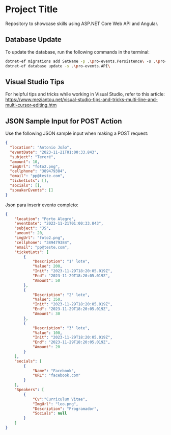 # Project Title

Repository to showcase skills using ASP.NET Core Web API and Angular.

## Database Update

To update the database, run the following commands in the terminal:
```bash
dotnet-ef migrations add SetName -p .\pro-events.Persistence\ -s .\pro-events.API
dotnet-ef database update -s .\pro-events.API\
```

## Visual Studio Tips
For helpful tips and tricks while working in Visual Studio, refer to this article: https://www.meziantou.net/visual-studio-tips-and-tricks-multi-line-and-multi-cursor-editing.htm

## JSON Sample Input for POST Action
Use the following JSON sample input when making a POST request:

```json
{
  "location": "Antonio João",
  "eventDate": "2023-11-21T01:00:33.843",
  "subject": "Tereré",
  "amount": 10,
  "imgUrl": "foto2.png",
  "cellphone": "389479384",
  "email": "pp@teste.com",
  "ticketLots": [],
  "socials": [],
  "speakerEvents": []
}
```
Json para inserir evento completo:
```json
{
    "location": "Porto Alegre",
    "eventDate": "2023-11-21T01:00:33.843",
    "subject": "JS",
    "amount": 20,
    "imgUrl": "foto2.png",
    "cellphone": "389479384",
    "email": "pp@teste.com",
    "ticketLots": [
        {
            "Description": "1° lote",
            "Value": 200,
            "Init": "2023-11-29T18:20:05.019Z",
            "End": "2023-11-29T18:20:05.019Z",
            "Amount": 50
        },
        {
            "Description": "2° lote",
            "Value": 350,
            "Init": "2023-11-29T18:20:05.019Z",
            "End": "2023-11-29T18:20:05.019Z",
            "Amount": 30
        },
        {
            "Description": "3° lote",
            "Value": 100,
            "Init": "2023-11-29T18:20:05.019Z",
            "End": "2023-11-29T18:20:05.019Z",
            "Amount": 20
        }
    ],
    "socials": [
        {
            "Name": "Facebook",
            "URL": "facebook.com"
        }
    ],
    "Speakers": [
        {
            "Cv":"Curriculum Vitae",
            "ImgUrl": "leo.png",
            "Description": "Programador",
            "Socials": null
        }
    ]
}
